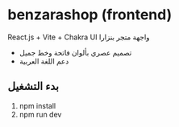 # benzarashop (frontend)

React.js + Vite + Chakra UI واجهة متجر بنزارا

- تصميم عصري بألوان فاتحة وخط جميل
- دعم اللغة العربية

## بدء التشغيل

1. npm install
2. npm run dev
